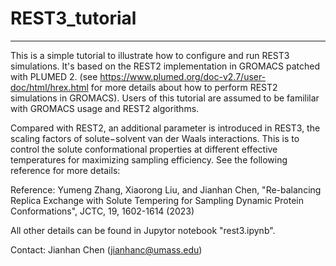 # REST3_tutorial
----------------------------------------

This is a simple tutorial to illustrate how to configure and run REST3 simulations. It's based on the REST2 implementation in GROMACS patched with PLUMED 2.
(see https://www.plumed.org/doc-v2.7/user-doc/html/hrex.html
for more details about how to perform REST2 simulations in GROMACS).
Users of this tutorial are assumed to be famililar with GROMACS usage and REST2 algorithms. 

Compared with REST2, an additional parameter is introduced in REST3,
the scaling factors of solute−solvent van der Waals interactions.
This is to control the solute conformational
properties at different effective temperatures for maximizing sampling
efficiency. See the following reference for more details:

Reference: Yumeng Zhang, Xiaorong Liu, and Jianhan Chen, "Re-balancing Replica Exchange with Solute Tempering for Sampling Dynamic Protein Conformations", JCTC, 19, 1602-1614 (2023) 

All other details can be found in Jupytor notebook "rest3.ipynb".

Contact: Jianhan Chen (jianhanc@umass.edu)
